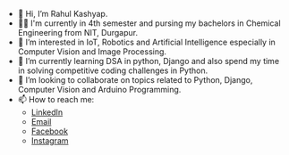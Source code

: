 - 👋 Hi, I’m Rahul Kashyap.
- 🧑‍🦰 I'm currently in 4th semester and pursing my bachelors in Chemical Engineering from NIT, Durgapur.
- 👀 I’m interested in IoT, Robotics and Artificial Intelligence especially in Computer Vision and Image Processing.
- 🌱 I’m currently learning DSA in python, Django and also spend my time in solving competitive coding challenges in Python.
- 💞️ I’m looking to collaborate on topics related to Python, Django, Computer Vision and Arduino Programming.
- 📫 How to reach me: 
    * [LinkedIn](https://www.linkedin.com/in/rahul-kashyap-a30777202/)
    * [Email](rahulkshp2018@gmail.com)
    * [Facebook](https://www.facebook.com/profile.php?id=100058441230020)
    * [Instagram](https://www.instagram.com/rahkshp/?hl=en)
         
       


<!---
rk18venom/rk18venom is a ✨ special ✨ repository because its `README.md` (this file) appears on your GitHub profile.
You can click the Preview link to take a look at your changes.
--->

